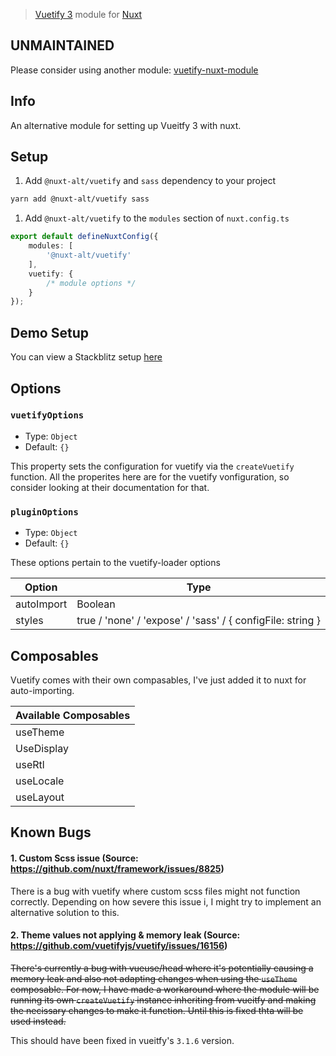 > [Vuetify 3](https://next.vuetifyjs.com) module for [Nuxt](https://nuxt.com)

## UNMAINTAINED
Please consider using another module: [vuetify-nuxt-module](https://github.com/userquin/vuetify-nuxt-module)

## Info
An alternative module for setting up Vueitfy 3 with nuxt.

## Setup

1. Add `@nuxt-alt/vuetify` and `sass` dependency to your project

```bash
yarn add @nuxt-alt/vuetify sass
```

1. Add `@nuxt-alt/vuetify` to the `modules` section of `nuxt.config.ts`

```ts
export default defineNuxtConfig({
    modules: [
        '@nuxt-alt/vuetify'
    ],
    vuetify: {
        /* module options */
    }
});

```

## Demo Setup

You can view a Stackblitz setup [here](https://stackblitz.com/edit/nuxt-starter-dopi16)

## Options

### `vuetifyOptions`

- Type: `Object`
- Default: `{}`

This property sets the configuration for vuetify via the `createVuetify` function. All the properites here are for the vuetify vonfiguration, so consider looking at their documentation for that.

### `pluginOptions`

- Type: `Object`
- Default: `{}`

These options pertain to the vuetify-loader options

| Option     | Type                                                       | 
|------------|------------------------------------------------------------|
| autoImport | Boolean                                                    |
| styles     | true / 'none' / 'expose' / 'sass' / { configFile: string } |

## Composables

Vuetify comes with their own compasables, I've just added it to nuxt for auto-importing.

| Available Composables |
|-----------------------|
| useTheme              |
| UseDisplay            |
| useRtl                |
| useLocale             |
| useLayout             |

## Known Bugs

#### 1. Custom Scss issue (Source: https://github.com/nuxt/framework/issues/8825)

There is a bug with vuetify where custom scss files might not function correctly. Depending on how severe this issue i, I might try to implement an alternative solution to this.

#### 2. Theme values not applying & memory leak (Source: https://github.com/vuetifyjs/vuetify/issues/16156)

~~There's currently a bug with vueuse/head where it's potentially causing a memory leak and also not adapting changes when using the `useTheme` composable. For now, I have made a workaround where the module will be running its own `createVuetify` instance inheriting from vueitfy and making the necissary changes to make it function. Until this is fixed thta will be used instead.~~

This should have been fixed in vueitfy's `3.1.6` version.
